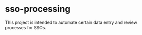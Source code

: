 # sso-processing
This project is intended to automate certain data entry and review processes for SSOs. 
